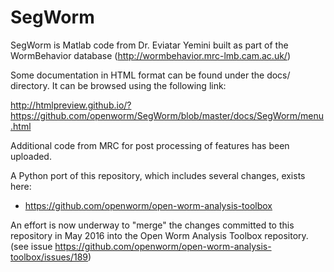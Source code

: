 SegWorm
=======

SegWorm is Matlab code from Dr. Eviatar Yemini built as part of the WormBehavior database (http://wormbehavior.mrc-lmb.cam.ac.uk/)

Some documentation in HTML format can be found under the docs/ directory.  It can be browsed using the following link:

http://htmlpreview.github.io/?https://github.com/openworm/SegWorm/blob/master/docs/SegWorm/menu.html

Additional code from MRC for post processing of features has been uploaded.

A Python port of this repository, which includes several changes, exists here:
- https://github.com/openworm/open-worm-analysis-toolbox

An effort is now underway to "merge" the changes committed to this repository in May 2016 into the Open Worm Analysis Toolbox repository.  (see issue https://github.com/openworm/open-worm-analysis-toolbox/issues/189)
